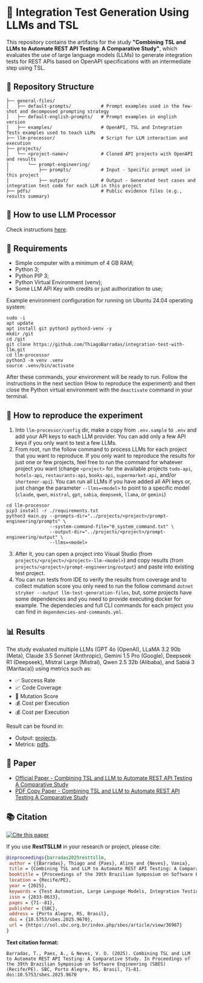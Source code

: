 # 🧩 Integration Test Generation Using LLMs and TSL

This repository contains the artifacts for the study **"Combining TSL and LLMs to Automate REST API Testing: A Comparative Study"**, which evaluates the use of large language models (LLMs) to generate integration tests for REST APIs based on OpenAPI specifications with an intermediate step using TSL.

## 📂 Repository Structure

```
├── general-files/
│   ├── default-prompts/           # Prompt examples used in the few-shot and decomposed prompting strategy
│   ├── default-english-prompts/   # Prompt examples in english version
│   ├── examples/                  # OpenAPI, TSL and Integration Tests examples used to teach LLMs 
├── llm-processor/                 # Script for LLM interaction and execution
├── projects/
│   └── <project-name>/            # Cloned API projects with OpenAPI and results
│       └── prompt-engineering/
│           ├── prompts/           # Input - Specific prompt used in this project
│           ├── output/            # Output - Generated test cases and integration test code for each LLM in this project
├── pdfs/                          # Public evidence files (e.g., results summary)
```

## 🚀 How to use LLM Processor

Check instructions [here](llm-processor/README.md).

## 🧪 Requirements 

- Simple computer with a minimum of 4 GB RAM;
- Python 3;
- Python PIP 3;
- Python Virtual Environment (venv);
- Some LLM API Key with credits or just authorization to use;

Example environment configuration for running on Ubuntu 24.04 operating system:

```
sudo -i
apt update
apt install git python3 python3-venv -y
mkdir /git 
cd /git
git clone https://github.com/ThiagoBarradas/integration-test-with-llm.git
cd llm-processor
python3 -m venv .venv
source .venv/bin/activate
```

After these commands, your environment will be ready to run. Follow the instructions in the next section (How to reproduce the experiment) and then close the Python virtual environment with the `deactivate` command in your terminal.

## 🧪 How to reproduce the experiment

1. Into `llm-processor/config` dir, make a copy from `.env.sample` to `.env` and add your API keys to each LLM provider. You can add only a few API keys if you only want to test a few LLMs.
2. From root, run the follow command to process LLMs for each project that you want to reproduce. If you only want to reproduce the results for just one or few projects, feel free to run the command for whatever project you want (change `<project>` for the available projects `todo-api`, `hotels-api`, `restaurants-api`, `books-api`, `supermarket-api`, and/or `shortener-api`). You can run all LLMs if you have added all API keys or, just change the parameter `--llms=<model>` to point to a specific model (`claude`, `qwen`, `mistral`, `gpt`, `sabia`, `deepseek`, `llama`, or `gemini`)
```
cd llm-processor
pip3 install -r ./requirements.txt
python3 main.py --prompts-dir="../projects/<project>/prompt-engineering/prompts" \
                --system-command-file="0_system_command.txt" \
                --output-dir="../projects/<project>/prompt-engineering/output" \
                --llms=<model>
```
3. After it, you can open a project into Visual Studio (from `projects/<project>/<project>-llm-<model>`) and copy results (from `projects/<project>/prompt-engineering/output`) and paste into existing test project.
4. You can run tests from IDE to verify the results from coverage and to collect mutation score you only need to run the follow command `dotnet stryker --output llm-test-generation-files`, but, some projects have some dependencies and you need to provide executing docker for example. The dependecies and full CLI commands for each project you can find in `dependencies-and-commands.yml`.

## 📊 Results

The study evaluated multiple LLMs (GPT 4o (OpenAI), LLaMA 3.2 90b (Meta), Claude 3.5 Sonnet (Anthropic), Gemini 1.5 Pro (Google), Deepseek R1 (Deepseek), Mistral Large (Mistral), Qwen 2.5 32b (Alibaba), and Sabiá 3 (Maritaca)) using metrics such as:
- ✅ Success Rate
- 📈 Code Coverage
- 🧬 Mutation Score
- 💰 Cost per Execution
- 💰 Cost per Execution

Result can be found in:
- Output: [projects](projects/files.md).
- Metrics: [pdfs](pdfs/all_results.pdf).

## 📄 Paper

- [Official Paper - Combining TSL and LLM to Automate REST API Testing A Comparative Study](https://tinyurl.com/resttsllm-paper) 
- [PDF Copy Paper - Combining TSL and LLM to Automate REST API Testing A Comparative Study](pdfs/paper.pdf) 

## 📚 Citation
[![Cite this paper](https://img.shields.io/badge/Cite%20this%20paper-SBES%202025-blue)](#citation)

If you use **RestTSLLM** in your research or project, please cite:

```bibtex
@inproceedings{barradas2025resttsllm,
 author = {{Barradas}, Thiago and {Paes}, Aline and {Neves}, Vania},
 title = {Combining TSL and LLM to Automate REST API Testing: A Comparative Study},
 booktitle = {Proceedings of the 39th Brazilian Symposium on Software Engineering (SBES)},
 location = {Recife/PE},
 year = {2025},
 keywords = {Test Automation, Large Language Models, Integration Testing, REST API Testing, AI in Software Testing, Test Generation},
 issn = {2833-0633},
 pages = {71--81},
 publisher = {SBC},
 address = {Porto Alegre, RS, Brasil},
 doi = {10.5753/sbes.2025.9670},
 url = {https://sol.sbc.org.br/index.php/sbes/article/view/36987}
}
```

**Text citation format:**

```
Barradas, T., Paes, A., & Neves, V. O. (2025). Combining TSL and LLM to Automate REST API Testing: A Comparative Study. In Proceedings of
the 39th Brazilian Symposium on Software Engineering (SBES) (Recife/PE). SBC, Porto Alegre, RS, Brasil, 71–81. doi:10.5753/sbes.2025.9670
```


